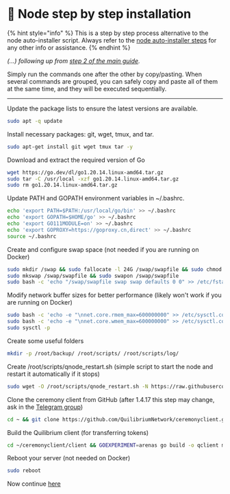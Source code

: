 # 🔢 Node step by step installation

{% hint style="info" %}
This is a step by step process alternative to the node auto-installer script. Always refer to the [node auto-installer steps](node-auto-installer.md) for any other info or assistance.
{% endhint %}

_(...) following up from_ [_step 2 of the main guide_](https://app.gitbook.com/o/OarGuxi0cVButvqcFwRt/s/wYHoFaVat0JopE1zxmDI/node-auto-installer#step-2)_._

Simply run the commands one after the other by copy/pasting. When several commands are grouped, you can safely copy and paste all of them at the same time, and they will be executed sequentially.

***

Update the package lists to ensure the latest versions are available.

```bash
sudo apt -q update
```

Install necessary packages: git, wget, tmux, and tar.

```bash
sudo apt-get install git wget tmux tar -y
```

Download and extract the required version of Go

```bash
wget https://go.dev/dl/go1.20.14.linux-amd64.tar.gz
sudo tar -C /usr/local -xzf go1.20.14.linux-amd64.tar.gz
sudo rm go1.20.14.linux-amd64.tar.gz
```

Update PATH and GOPATH environment variables in \~/.bashrc.

```bash
echo 'export PATH=$PATH:/usr/local/go/bin' >> ~/.bashrc
echo 'export GOPATH=$HOME/go' >> ~/.bashrc
echo 'export GO111MODULE=on' >> ~/.bashrc
echo 'export GOPROXY=https://goproxy.cn,direct' >> ~/.bashrc
source ~/.bashrc
```

Create and configure swap space (not needed if you are running on Docker)

```bash
sudo mkdir /swap && sudo fallocate -l 24G /swap/swapfile && sudo chmod 600 /swap/swapfile
sudo mkswap /swap/swapfile && sudo swapon /swap/swapfile
sudo bash -c 'echo "/swap/swapfile swap swap defaults 0 0" >> /etc/fstab'
```

Modify network buffer sizes for better performance (likely won't work if you are running on Docker)

```bash
sudo bash -c 'echo -e "\nnet.core.rmem_max=600000000" >> /etc/sysctl.conf'
sudo bash -c 'echo -e "\nnet.core.wmem_max=600000000" >> /etc/sysctl.conf'
sudo sysctl -p
```

Create some useful folders

```bash
mkdir -p /root/backup/ /root/scripts/ /root/scripts/log/
```

Create /root/scripts/qnode\_restart.sh (simple script to start the node and restart it automatically if it stops)

```bash
sudo wget -O /root/scripts/qnode_restart.sh -N https://raw.githubusercontent.com/lamat1111/quilibrium-node-auto-installer/master/qnode_restart && sudo chmod +x /root/scripts/qnode_restart.sh
```

Clone the ceremony client from GitHub (after 1.4.17 this step may change, ask in the [Telegram group](https://t.me/quilibrium))

```bash
cd ~ && git clone https://github.com/QuilibriumNetwork/ceremonyclient.git
```

Build the Quilibrium client (for transferring tokens)

```bash
cd ~/ceremonyclient/client && GOEXPERIMENT=arenas go build -o qclient main.go
```

Reboot your server (not needed on Docker)

```bash
sudo reboot
```

Now continue [here](node-auto-installer.md#step-5)
